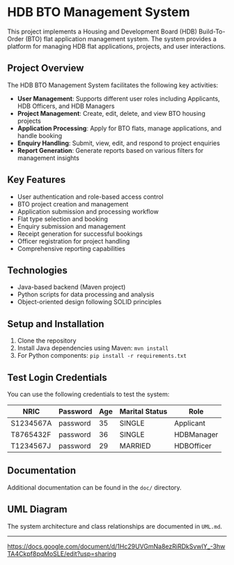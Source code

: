 # HDB BTO Management System

This project implements a Housing and Development Board (HDB) Build-To-Order (BTO) flat application management system. The system provides a platform for managing HDB flat applications, projects, and user interactions.

## Project Overview

The HDB BTO Management System facilitates the following key activities:

- **User Management**: Supports different user roles including Applicants, HDB Officers, and HDB Managers
- **Project Management**: Create, edit, delete, and view BTO housing projects
- **Application Processing**: Apply for BTO flats, manage applications, and handle booking
- **Enquiry Handling**: Submit, view, edit, and respond to project enquiries
- **Report Generation**: Generate reports based on various filters for management insights

## Key Features

- User authentication and role-based access control
- BTO project creation and management
- Application submission and processing workflow
- Flat type selection and booking
- Enquiry submission and management
- Receipt generation for successful bookings
- Officer registration for project handling
- Comprehensive reporting capabilities

## Technologies

- Java-based backend (Maven project)
- Python scripts for data processing and analysis
- Object-oriented design following SOLID principles

## Setup and Installation

1. Clone the repository
2. Install Java dependencies using Maven: `mvn install`
3. For Python components: `pip install -r requirements.txt`

## Test Login Credentials

You can use the following credentials to test the system:

| NRIC      | Password    | Age | Marital Status | Role        |
|-----------|-------------|-----|----------------|-------------|
| S1234567A | password    | 35  | SINGLE         | Applicant   |
| T8765432F | password    | 36  | SINGLE         | HDBManager  |
| T1234567J | password    | 29  | MARRIED        | HDBOfficer  |

## Documentation

Additional documentation can be found in the `doc/` directory.

## UML Diagram

The system architecture and class relationships are documented in `UML.md`.

---

https://docs.google.com/document/d/1Hc29UVGmNa8ezRiRDkSvwIY_-3hwTA4Ckpf8pqMoSLE/edit?usp=sharing
